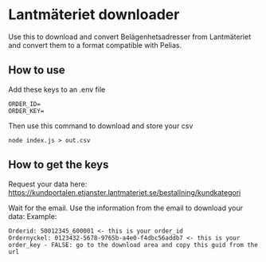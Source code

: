 Lantmäteriet downloader
===

Use this to download and convert Belägenhetsadresser from Lantmäteriet and convert them to a format compatible with Pelias.

## How to use

Add these keys to an .env file
    
    ORDER_ID=
    ORDER_KEY=

Then use this command to download and store your csv

    node index.js > out.csv

## How to get the keys

Request your data here:
https://kundportalen.etjanster.lantmateriet.se/bestallning/kundkategori

Wait for the email. Use the information from the email to download your data:
Example:

    Orderid: 50012345_600001 <- this is your order_id 
    Ordernyckel: 0123432-5678-9765b-a4e0-f4dbc56addb7 <- this is your order_key - FALSE: go to the download area and copy this guid from the url
